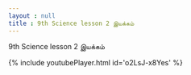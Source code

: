 ```yaml
---
layout : null
title : 9th Science lesson 2 இயக்கம்
---
```


9th Science lesson 2 இயக்கம்



{% include youtubePlayer.html id='o2LsJ-x8Yes' %}
